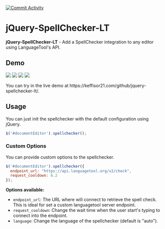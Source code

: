 [![Commit Activity](https://img.shields.io/github/commit-activity/m/Keffisor/JDAExpansion)](https://github.com/Keffisor/JDAExpansion/commits/master)
<br>
# jQuery-SpellChecker-LT
**jQuery-SpellChecker-LT** - Add a SpellChecker integration to any editor using LanguageTool's API.

## Demo
<img src="https://keffisor21.com/github/jquery-spellchecker-lt/imgs/preview.gif"/>
<img src="https://keffisor21.com/github/jquery-spellchecker-lt/imgs/1.png"/>
<img src="https://keffisor21.com/github/jquery-spellchecker-lt/imgs/2.png"/>
<img src="https://keffisor21.com/github/jquery-spellchecker-lt/imgs/3.png"/>
<p>You can try in the live demo at https://keffisor21.com/github/jquery-spellchecker-lt/.</p>

## Usage

You can just init the spellchecker with the default configuration using jQuery.
```js
$('#documentEditor').spellchecker();
```

### Custom Options

You can provide custom options to the spellchecker.
```js
$('#documentEditor').spellchecker({
  endpoint_url: "https://api.languagetool.org/v2/check",
  request_cooldown: 6.2
});
```

<b>Options available:</b>
- ```endpoint_url```: The URL where will connect to retrieve the spell check. This is ideal for set a custom languagetool server endpoint.
- ```request_cooldown```: Change the wait time when the user start's typing to connect into the endpoint.
- ```language```: Change the language of the spellchecker (default is "auto").